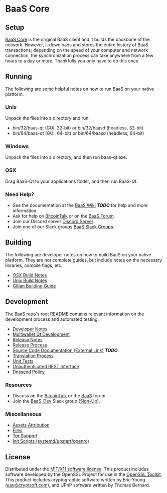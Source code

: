 BaaS Core
=====================

Setup
---------------------
[BaaS Core](http://baas.io/wallet) is the original BaaS client and it builds the backbone of the network. However, it downloads and stores the entire history of BaaS transactions; depending on the speed of your computer and network connection, the synchronization process can take anywhere from a few hours to a day or more. Thankfully you only have to do this once.

Running
---------------------
The following are some helpful notes on how to run BaaS on your native platform.

### Unix

Unpack the files into a directory and run:

- bin/32/baas-qt (GUI, 32-bit) or bin/32/baasd (headless, 32-bit)
- bin/64/baas-qt (GUI, 64-bit) or bin/64/baasd (headless, 64-bit)

### Windows

Unpack the files into a directory, and then run baas-qt.exe.

### OSX

Drag BaaS-Qt to your applications folder, and then run BaaS-Qt.

### Need Help?

* See the documentation at the [BaaS Wiki](https://en.bitcoin.it/wiki/Main_Page) ***TODO***
for help and more information.
* Ask for help on [BitcoinTalk](https://bitcointalk.org/index.php?topic=5133371.0) or on the [BaaS Forum](http://forum.baas.io/).
* Join our Discord server [Discord Server](https://discord.baas.io)
* Join one of our Slack groups [BaaS Slack Groups](https://baas.io/slack-logins/).

Building
---------------------
The following are developer notes on how to build BaaS on your native platform. They are not complete guides, but include notes on the necessary libraries, compile flags, etc.

- [OSX Build Notes](build-osx.md)
- [Unix Build Notes](build-unix.md)
- [Gitian Building Guide](gitian-building.md)

Development
---------------------
The BaaS repo's [root README](https://github.com/baas-io/BaaS/blob/master/README.md) contains relevant information on the development process and automated testing.

- [Developer Notes](developer-notes.md)
- [Multiwallet Qt Development](multiwallet-qt.md)
- [Release Notes](release-notes.md)
- [Release Process](release-process.md)
- [Source Code Documentation (External Link)](https://dev.visucore.com/bitcoin/doxygen/) ***TODO***
- [Translation Process](translation_process.md)
- [Unit Tests](unit-tests.md)
- [Unauthenticated REST Interface](REST-interface.md)
- [Dnsseed Policy](dnsseed-policy.md)

### Resources

* Discuss on the [BitcoinTalk](https://bitcointalk.org/index.php?topic=5133371.0) or the [BaaS](http://forum.baas.io/) forum.
* Join the [BaaS-Dev](https://baas-dev.slack.com/) Slack group ([Sign-Up](https://baas-dev.herokuapp.com/)).

### Miscellaneous
- [Assets Attribution](assets-attribution.md)
- [Files](files.md)
- [Tor Support](tor.md)
- [Init Scripts (systemd/upstart/openrc)](init.md)

License
---------------------
Distributed under the [MIT/X11 software license](http://www.opensource.org/licenses/mit-license.php).
This product includes software developed by the OpenSSL Project for use in the [OpenSSL Toolkit](https://www.openssl.org/). This product includes
cryptographic software written by Eric Young ([eay@cryptsoft.com](mailto:eay@cryptsoft.com)), and UPnP software written by Thomas Bernard.
